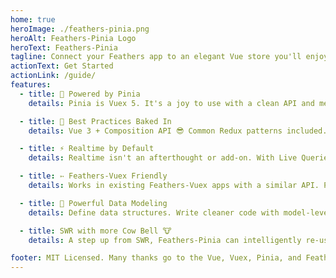 ```yaml
---
home: true
heroImage: ./feathers-pinia.png
heroAlt: Feathers-Pinia Logo
heroText: Feathers-Pinia
tagline: Connect your Feathers app to an elegant Vue store you'll enjoy using.
actionText: Get Started
actionLink: /guide/
features:
  - title: 🍍 Powered by Pinia
    details: Pinia is Vuex 5. It's a joy to use with a clean API and memorable syntax.

  - title: 🧁 Best Practices Baked In
    details: Vue 3 + Composition API 😎 Common Redux patterns included. SWR Fall-through cache by default. Query the store like a local database.

  - title: ⚡️ Realtime by Default
    details: Realtime isn't an afterthought or add-on. With Live Queries, watch your data update as new data arrives from the Feathers server.

  - title: ➳ Feathers-Vuex Friendly
    details: Works in existing Feathers-Vuex apps with a similar API. Prepare for Vuex 5 by migrating individual services over time.

  - title: 🥷 Powerful Data Modeling
    details: Define data structures. Write cleaner code with model-level computed properties.

  - title: SWR with more Cow Bell 🐮
    details: A step up from SWR, Feathers-Pinia can intelligently re-use data across different queries, making apps feel faster. Or go realtime and make SWR obsolete.

footer: MIT Licensed. Many thanks go to the Vue, Vuex, Pinia, and FeathersJS communities for keeping software development FUN!
---
```



<style>
figure img.image {
  max-height: 360px !important;
}
</style>